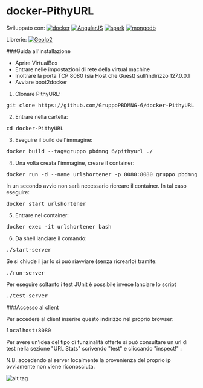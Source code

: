 # docker-PithyURL

Sviluppato con:
[![docker](https://img.shields.io/badge/Docker-1.7.1-blue.svg?style=flat)](https://www.docker.com/)  [![AngularJS](https://img.shields.io/badge/AngularJS-1.3.0-red.svg?style=flat)](https://angular.io/) [![spark](https://img.shields.io/badge/Spark%20Java-2.2-orange.svg?style=flat)](http://sparkjava.com/)
[![mongodb](https://img.shields.io/badge/mongodb-2.11.3-green.svg?style=flat)](http://mongodb.org/)

Librerie:
[![GeoIp2](https://img.shields.io/badge/GeoIP-2-blue.svg?style=flat)](https://maxmind.com/en/geoip2-precision-country-service)

###Guida all'installazione

 - Aprire VirtualBox
 - Entrare nelle impostazioni di rete della virtual machine
 - Inoltrare la porta TCP 8080 (sia Host che Guest) sull'indirizzo 127.0.0.1
 - Avviare boot2docker

1. Clonare PithyURL:
<pre>git clone https://github.com/GruppoPBDMNG-6/docker-PithyURL</pre>

2. Entrare nella cartella:
<pre>cd docker-PithyURL</pre>

3. Eseguire il build dell'immagine:
<pre>docker build --tag=gruppo_pbdmng_6/pithyurl ./</pre>

4. Una volta creata l'immagine, creare il container: 
<pre>docker run -d --name urlshortener -p 8080:8080 gruppo_pbdmng_6/pithyurl</pre>
In un secondo avvio non sarà necessario ricreare il container. In tal caso eseguire:
<pre>docker start urlshortener</pre>

5. Entrare nel container:
<pre>docker exec -it urlshortener bash</pre>

6. Da shell lanciare il comando:
<pre>./start-server</pre>
Se si chiude il jar lo si può riavviare (senza ricrearlo) tramite:
<pre>./run-server</pre>

Per eseguire soltanto i test JUnit è possibile invece lanciare lo script
<pre>./test-server</pre>

###Accesso al client

Per accedere al client inserire questo indirizzo nel proprio browser:
<pre>localhost:8080</pre>

Per avere un'idea del tipo di funzinalità offerte si può consultare un url di test nella sezione "URL Stats" scrivendo "test" e cliccando "inspect!" :

N.B. accedendo al server localmente la provenienza del proprio ip ovviamente non viene riconosciuta.

![alt tag](http://oi62.tinypic.com/15fsmtu.jpg)
